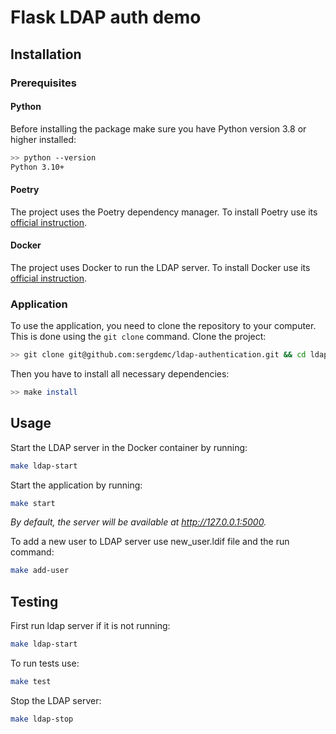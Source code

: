 # Flask LDAP auth demo

## Installation

### Prerequisites

#### Python

Before installing the package make sure you have Python version 3.8 or higher installed:

```bash
>> python --version
Python 3.10+
```

#### Poetry

The project uses the Poetry dependency manager. To install Poetry use its [official instruction](https://python-poetry.org/docs/#installation).


#### Docker

The project uses Docker to run the LDAP server. To install Docker use its [official instruction](https://docs.docker.com/get-docker/).

### Application

To use the application, you need to clone the repository to your computer. This is done using the `git clone` command. Clone the project:

```bash
>> git clone git@github.com:sergdemc/ldap-authentication.git && cd ldap-authentication
```

Then you have to install all necessary dependencies:

```bash
>> make install
```

## Usage

Start the LDAP server in the Docker container by running: 
```bash
make ldap-start
```

Start the application by running:
```bash
make start
```
_By default, the server will be available at http://127.0.0.1:5000._

To add a new user to LDAP server use new_user.ldif file and the run command:
```bash
make add-user
```

## Testing

First run ldap server if it is not running:
```bash
make ldap-start
```

To run tests use:
```bash
make test
```

Stop the LDAP server:
```bash
make ldap-stop
```
